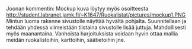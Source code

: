 Joonan kommentin:
Mockup kuva löytyy myös osoitteesta http://student.labranet.jamk.fi/~K1647/Ruokalistat/pictures/mockup1.PNG
Mintun luoma rakenne sivustolle näyttää hyvältä pohjalta. Suunnitellaan ja tehdään yhdessä viimeistään tiistaina sivustolle lisää juttuja.
Mahdollisesti myös maanantaina. Vanhoista harjoituksista voidaan hyvin ottaa mallia meidän ruokalistoihin, karttoihin, säätietoihin jne.
